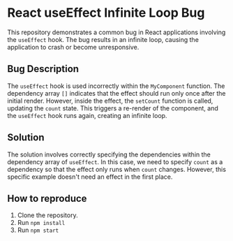# React useEffect Infinite Loop Bug

This repository demonstrates a common bug in React applications involving the `useEffect` hook. The bug results in an infinite loop, causing the application to crash or become unresponsive.

## Bug Description

The `useEffect` hook is used incorrectly within the `MyComponent` function.  The dependency array `[]` indicates that the effect should run only once after the initial render. However, inside the effect, the `setCount` function is called, updating the `count` state. This triggers a re-render of the component, and the `useEffect` hook runs again, creating an infinite loop. 

## Solution

The solution involves correctly specifying the dependencies within the dependency array of `useEffect`. In this case, we need to specify `count` as a dependency so that the effect only runs when `count` changes. However, this specific example doesn't need an effect in the first place.

## How to reproduce

1. Clone the repository.
2. Run `npm install`
3. Run `npm start`